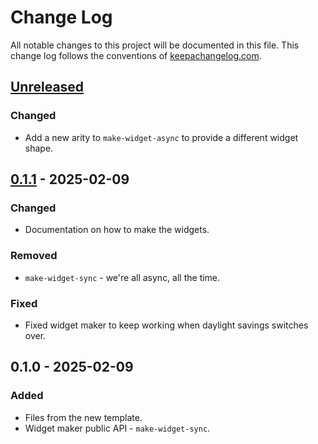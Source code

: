 # Change Log
All notable changes to this project will be documented in this file. This change log follows the conventions of [keepachangelog.com](http://keepachangelog.com/).

## [Unreleased]
### Changed
- Add a new arity to `make-widget-async` to provide a different widget shape.

## [0.1.1] - 2025-02-09
### Changed
- Documentation on how to make the widgets.

### Removed
- `make-widget-sync` - we're all async, all the time.

### Fixed
- Fixed widget maker to keep working when daylight savings switches over.

## 0.1.0 - 2025-02-09
### Added
- Files from the new template.
- Widget maker public API - `make-widget-sync`.

[Unreleased]: https://sourcehost.site/your-name/vtakt-server/compare/0.1.1...HEAD
[0.1.1]: https://sourcehost.site/your-name/vtakt-server/compare/0.1.0...0.1.1
